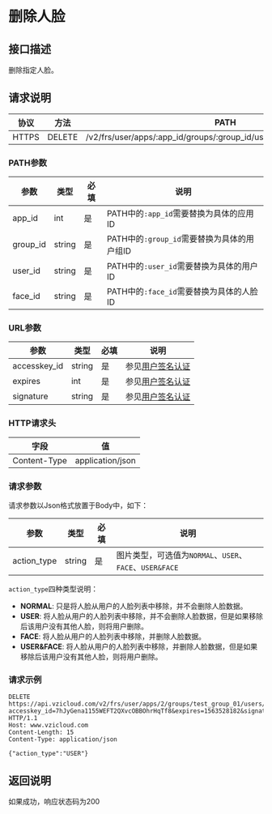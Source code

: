 # 删除人脸

## 接口描述

删除指定人脸。

## 请求说明

协议 | 方法 | PATH 
---|---|---
HTTPS | DELETE | /v2/frs/user/apps/:app_id/groups/:group_id/users/:user_id/faces/:face_id

### PATH参数

参数 | 类型 | 必填 | 说明
---|---|---|---
app_id | int | 是 | PATH中的`:app_id`需要替换为具体的应用ID
group_id | string | 是 | PATH中的`:group_id`需要替换为具体的用户组ID
user_id | string | 是 | PATH中的`:user_id`需要替换为具体的用户ID
face_id | string | 是 | PATH中的`:face_id`需要替换为具体的人脸ID

### URL参数

参数 | 类型 | 必填 | 说明
---|---|---|---
accesskey_id | string | 是 | 参见[用户签名认证](/SIGNATURE.md)
expires | int | 是 | 参见[用户签名认证](/SIGNATURE.md)
signature | string | 是 | 参见[用户签名认证](/SIGNATURE.md)

### HTTP请求头

字段 | 值
---|---
Content-Type | application/json

### 请求参数

请求参数以Json格式放置于Body中，如下：

参数 | 类型 | 必填 | 说明 
---|---|---|---
action_type | string | 是 | 图片类型，可选值为`NORMAL`、`USER`、`FACE`、`USER&FACE`

`action_type`四种类型说明：
- **NORMAL**: 只是将人脸从用户的人脸列表中移除，并不会删除人脸数据。
- **USER**: 将人脸从用户的人脸列表中移除，并不会删除人脸数据，但是如果移除后该用户没有其他人脸，则将用户删除。
- **FACE**: 将人脸从用户的人脸列表中移除，并删除人脸数据。
- **USER&FACE**: 将人脸从用户的人脸列表中移除，并删除人脸数据，但是如果移除后该用户没有其他人脸，则将用户删除。

### 请求示例

```
DELETE https://api.vzicloud.com/v2/frs/user/apps/2/groups/test_group_01/users/guan_xiao_tong/faces/f98784e11c8f3d753b18163931dab1be?accesskey_id=7hJyGena1155WEFT2QXvcOBBOhrHqTf8&expires=1563528182&signature=kDTlwbT2wPzL3nVesiA0vFai1uk%3D HTTP/1.1
Host: www.vzicloud.com
Content-Length: 15
Content-Type: application/json

{"action_type":"USER"}
```

## 返回说明

如果成功，响应状态码为200